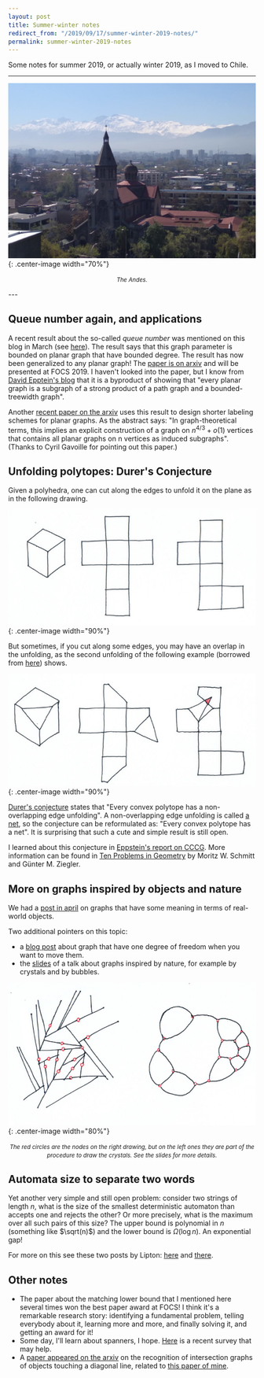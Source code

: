 ```yaml
---
layout: post
title: Summer-winter notes
redirect_from: "/2019/09/17/summer-winter-2019-notes/"
permalink: summer-winter-2019-notes
---
```


Some notes for summer 2019, or actually winter 2019, as I moved to Chile.

--- 
![](assets/azotea.jpg){: .center-image width="70%"}
<p align="center"><small><i>
The Andes.
</i></small></p>
---

## Queue number again, and applications

A recent result about the so-called *queue number* was mentioned on this blog in March 
(see [here](./stoc-socg-picks)). The result says that this graph parameter is bounded 
on planar graph that have bounded degree.
The result has now been generalized to any planar graph! 
The [paper is on arxiv](https://arxiv.org/pdf/1904.04791.pdf) and will be presented 
at FOCS 2019.
I haven't looked into the paper, but I know from 
[David Epptein's blog](https://11011110.github.io/blog/2019/08/10/report-from-cccg.html) 
that it is a byproduct of showing that "every planar graph is a subgraph of a strong 
product of a path graph and a bounded-treewidth graph".

Another [recent paper on the arxiv](https://arxiv.org/abs/1908.03341) 
uses this result to design shorter labeling schemes for planar graphs.
As the abstract says: 
"In graph-theoretical terms, this implies an explicit construction 
of a graph on $n^{4/3}+o(1)$ vertices that contains all planar graphs 
on n vertices as induced subgraphs".
(Thanks to Cyril Gavoille for pointing out this paper.)

## Unfolding polytopes: Durer's Conjecture

Given a polyhedra, one can cut along the edges to unfold it on the plane as in the following drawing.

![](assets/durer-1.jpg){: .center-image width="90%"}

But sometimes, if you cut along some edges, you may have an overlap in the unfolding, as the
second unfolding of the 
following  example (borrowed from [here](http://mathworld.wolfram.com/Unfolding.html)) shows.

![](assets/durer-2.jpg){: .center-image width="90%"}

[Durer's conjecture](http://www.openproblemgarden.org/op/d_urers_conjecture) states that 
"Every convex polytope has a non-overlapping edge unfolding".
A non-overlapping edge unfolding is called [a net](https://en.wikipedia.org/wiki/Net_(polyhedron)), 
so the conjecture can be reformulated as: "Every convex polytope has a net".
It is surprising that such a cute and simple result is still open. 

I learned about this conjecture in 
[Eppstein's report on CCCG](https://11011110.github.io/blog/2019/08/10/report-from-cccg.html). 
More information can be found in 
[Ten Problems in Geometry](https://www.mi.fu-berlin.de/math/groups/discgeom/ziegler/Preprintfiles/127PREPRINT.pdf)
by Moritz W. Schmitt and Günter M. Ziegler.

## More on graphs inspired by objects and nature

We had a [post in april](./april-may-2019-notes) on graphs that have some meaning 
in terms of real-world objects.

Two additional pointers on this topic:
* a [blog post](https://11011110.github.io/blog/2013/12/07/kinematic-chains-and.html) about graph that have one degree of freedom when you want to move them.
* the [slides](https://www.ics.uci.edu/~eppstein/pubs/Epp-WADS-19.pdf) of a talk about graphs inspired by nature, for example by crystals and by bubbles. 

![](assets/cristaux-bulles.jpg){: .center-image width="80%"}
<p align="center"><small><i>
The red circles are the nodes on the right drawing, but on the left ones they are part of the procedure to draw the crystals. See the slides for more details.
</i></small></p>

## Automata size to separate two words

Yet another very simple and still open problem: consider two strings of length $n$, what is the size of the smallest deterministic automaton than accepts one and rejects the other? 
Or more precisely, what is the maximum over all such pairs of this size? 
The upper bound is polynomial in $n$ (something like $\sqrt(n)$) and the lower bound is $\Omega(\log n)$. An exponential gap!

For more on this see these two posts by Lipton: [here](https://rjlipton.wordpress.com/2019/09/08/separating-words-by-automata/) and
[there](https://rjlipton.wordpress.com/2019/09/16/separating-words-decoding-a-paper/).


## Other notes
* The paper about the matching lower bound that I mentioned here several times won the best paper award at FOCS! I think it's a remarkable research story: identifying a fundamental problem, telling everybody about it, learning more and more, and finally solving it, and getting an award for it! 
* Some day, I'll learn about spanners, I hope. [Here](https://arxiv.org/pdf/1909.03152.pdf) is a recent survey that may help.
* A [paper appeared on the arxiv](https://arxiv.org/abs/1907.05257) on the recognition of intersection graphs of objects touching a diagonal line, related to [this paper of mine](https://www.dii.uchile.cl/~feuilloley/publications/rectangles_DCG15.html).


